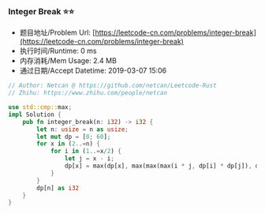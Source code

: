 
### Integer Break :star::star:
- 题目地址/Problem Url: [https://leetcode-cn.com/problems/integer-break](https://leetcode-cn.com/problems/integer-break)
- 执行时间/Runtime: 0 ms 
- 内存消耗/Mem Usage: 2.4 MB
- 通过日期/Accept Datetime: 2019-03-07 15:06

```rust
// Author: Netcan @ https://github.com/netcan/Leetcode-Rust
// Zhihu: https://www.zhihu.com/people/netcan

use std::cmp::max;
impl Solution {
    pub fn integer_break(n: i32) -> i32 {
        let n: usize = n as usize;
        let mut dp = [0; 60];
        for x in (2..=n) {
            for i in (1..=x/2) {
                let j = x - i;
                dp[x] = max(dp[x], max(max(max(i * j, dp[i] * dp[j]), dp[i] * j), i * dp[j]));
            }
        }
        dp[n] as i32
    }
}


```
